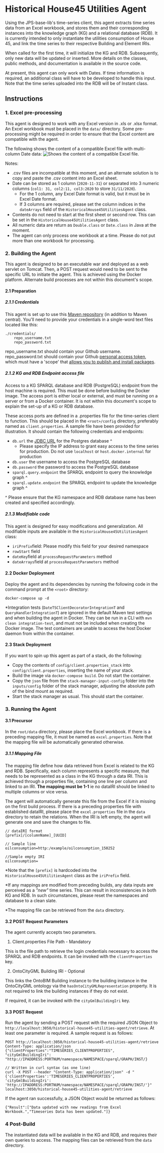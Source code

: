 # Historical House45 Utilities Agent

Using the JPS-base-lib's time-series client, this agent extracts time series data from an Excel workbook, and stores them 
and their corresponding instances into the knowledge graph (KG) and a relational database (RDB). It is currently intended
to only instantiate the utilities consumption of House 45, and link the time series to their respective Building and Element IRIs.

When called for the first time, it will initialize the KG and RDB. Subsequently, only new data will be updated or inserted.
More details on the classes, public methods, and documentation is available in the source code.

At present, this agent can only work with Dates. If time information is required, an additional class will have to be developed to handle this input.
Note that the time series uploaded into the RDB will be of Instant class. 

## Instructions
### 1. Excel pre-processing
This agent is designed to work with any Excel version in .xls or .xlsx format. An Excel workbook must be placed in the
 `data/` directory. Some pre-processing might be required in order to ensure that the Excel content are compatible with the agent.

The following shows the content of a compatible Excel file with multi-column Date data:
![Shows the content of a compatible Excel file.](docs/img/sample_excel1.PNG "Sample Excel file")

Notes:
- .csv files are incompatible at this moment, and an alternate solution is to copy and paste the .csv content into an Excel sheet.
- Date can be stored as 1 column (`2020-11-31`) or separated into 3 numeric columns (`col1: 31, col2:11, col3:2020` to store `31/11/2020`). 
  - For the 1 column, any Excel Date format is valid, but it must be in Excel Date format.
  - If 3 columns are required, please set the column indices in the `dateArrays` field of the `HistoricalHouse45UtilitiesAgent` class.
- Contents do not need to start at the first sheet or second row. This can be set in the `HistoricalHouse45UtilitiesAgent` class.
- All numeric data are return as `Double.class` or `Date.class` in Java at the moment.
- The agent can only process one workbook at a time. Please do not put more than one workbook for processing.


### 2. Building the Agent
This agent is designed to be an executable war and deployed as a web servlet on Tomcat. Then, a POST request would
need to be sent to the specific URL to initiate the agent. This is achieved using the Docker platform. Alternate
build processes are not within this document's scope.  

#### 2.1 Preparation
##### 2.1.1 Credentials
This agent is set up to use this [Maven repository](https://maven.pkg.github.com/cambridge-cares/TheWorldAvatar/) (in addition to Maven central).
You'll need to provide  your credentials in a single-word text files located like this:
```
./credentials/
    repo_username.txt
    repo_password.txt
```

repo_username.txt should contain your Github username. repo_password.txt should contain your Github [personal access token](https://docs.github.com/en/github/authenticating-to-github/creating-a-personal-access-token),
which must have a 'scope' that [allows you to publish and install packages](https://docs.github.com/en/packages/working-with-a-github-packages-registry/working-with-the-apache-maven-registry#authenticating-to-github-packages).

##### 2.1.2 KG and RDB Endpoint access file
Access to a KG SPARQL database and RDB (PostgreSQL) endpoint from the host machine is required. This must be done before
building the Docker image.
The access port is either local or external, and must be running on a server or from a Docker container.
It is not within this document's scope to explain the set-up of a KG or RDB database.

These access ports are defined in a .properties file for the time-series client to function. This should be placed in 
the `<root>/config` directory, preferably named as `client.properties`. A sample file have been provided for illustration.
It should contain the following credentials and endpoints:
- `db.url` the [JDBC URL](https://www.postgresql.org/docs/7.4/jdbc-use.html) for the Postgres database ^
    - Please specify the IP address to grant easy access to the time series for production. Do not use `localhost` or `host.docker.internal` for production
- `db.user` the username to access the PostgreSQL database
- `db.password` the password to access the PostgreSQL database
- `sparql.query.endpoint` the SPARQL endpoint to query the knowledge graph ^
- `sparql.update.endpoint` the SPARQL endpoint to update the knowledge graph ^

^ Please ensure that the KG namespace and RDB database name has been created and specified accordingly.

##### 2.1.3 Modifiable code
This agent is designed for easy modifications and generalization. All modifiable inputs are available in the `HistoricalHouse45UtilitiesAgent` class:
- `iriPrefix`field: Please modify this field for your desired namespace
- `rowStart` field
- `dateKey`field at `processRequestParameters` method
- `dateArrays`field at `processRequestParameters` method 


#### 2.2 Docker Deployment
Deploy the agent and its dependencies by running the following code in the command prompt at the `<root>` directory:
```
docker-compose up -d
```

*Integration tests (`DateTSClientDecoratorIntegrationT` and `QueryHandlerIntegrationT`) are ignored in the default Maven test settings and when building the agent in Docker. 
They can be run in a CLI with `mvn clean integration-test`, and must not be included when creating the Docker image. The test containers are unable to access the host Docker daemon from within the container.

#### 2.3 Stack Deployment

If you want to spin up this agent as part of a stack, do the following:
- Copy the contents of `config/client.properties_stack` into `config/client.properties`, inserting the name of your stack.
- Build the image via `docker-compose build`. Do not start the container.
- Copy the `json` file from the `stack-manager-input-config` folder into the `inputs/config` folder of the stack manager, adjusting the absolute path of the bind mount as required.
- Start the stack manager as usual. This should start the container.

### 3. Running the Agent
#### 3.1 Precursor
In the `root/data` directory, please place the Excel workbook. If there is a preceding mapping file,
it must be named as `excel.properties`. Note that the mapping file will be automatically generated otherwise.

##### 3.1.1 Mapping File
The mapping file define how data retrieved from Excel is related to the KG and RDB. Specifically, each column represents
a specific measure, that needs to be represented as a class in the KG through a data IRI. This is achieved through a
properties file, containing one line per column and linked to an IRI. **The mapping must be 1-1** ie no dataIRI should
be linked to multiple columns or vice versa.

The agent will automatically generate this file from the Excel if it is missing on the first build process. If there is
a preceding  properties file with established dataIRI, please place the `excel.properties` file in the `data`
directory to retain the relations. When the IRI is left empty, the agent will generate one and save the changes to file.

```
// dataIRI format 
[prefix]/[columnName]_[UUID]

// Sample line 
oilconsumption=http:/example/oilconsumption_150252

//Sample empty IRI
oilconsumption=
```
*Note that the `[prefix]` is hardcoded into the `HistoricalHouse45UtilitiesAgent` class as the `iriPrefix` field.

*If any mappings are modified from preceding builds, any data inputs are perceived as a *"new"* time series. This can result
in inconsistencies in both KG and RDB. In such circumstances, please reset the namespaces and database to  a clean slate.

*The mapping file can be retrieved from the `data` directory.

#### 3.2 POST Request Parameters
The agent currently accepts two parameters.

1. Client.properties File Path - Mandatory

This is the file path to retrieve the login credentials necessary to access the SPARQL and RDB endpoints. It can be invoked with the `clientProperties` key.

2. OntoCityGML Building IRI - Optional

This links the OntoBIM Building instance to the building instance in the OntoCityGML ontology via the `hasOntoCityGMLRepresentation` property. 
It is not required to link the building instances if they do not exist.

If required, it can be invoked with the `cityGmlBuildingIri` key.

#### 3.3 POST Request
Run the agent by sending a POST request with the required JSON Object to `http://localhost:3050/historical-house45-utilities-agent/retrieve`.
At least one parameter is required. A sample request is as follows:
```
POST http://localhost:3050/historical-house45-utilities-agent/retrieve
Content-Type: application/json
{"clientProperties":"TIMESERIES_CLIENTPROPERTIES", "cityGmlBuildingIri": "http://IPADDRESS:PORTNUM/namespace/NAMESPACE/sparql/GRAPH/INST/}

// Written in curl syntax (as one line)
curl -X POST --header "Content-Type: application/json" -d "{'clientProperties':'TIMESERIES_CLIENTPROPERTIES', 'cityGmlBuildingIri': 'http://IPADDRESS:PORTNUM/namespace/NAMESPACE/sparql/GRAPH/INST/'}" localhost:3050/historical-house45-utilities-agent/retrieve
```
If the agent ran successfully, a JSON Object would be returned as follows:
```
{"Result":["Data updated with new readings from Excel Workbook.","Timeseries Data has been updated."]}
```
### 4 Post-Build
The instantiated data will be available in the KG and RDB, and requires their own queries to access. The mapping files can be retrieved from the `data` directory.